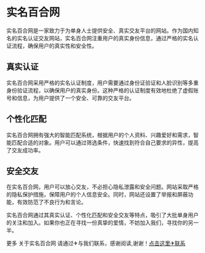 # 实名百合网

实名百合网是一家致力于为单身人士提供安全、真实交友平台的网站。作为国内知名的实名认证交友网站，实名百合网注重用户的真实身份信息，通过严格的实名认证流程，确保用户的真实性和安全性。

## 真实认证

实名百合网采用严格的实名认证制度，用户需要通过身份证验证和人脸识别等多重身份验证流程，以确保用户的真实身份。这种严格的认证制度有效地杜绝了虚假账号和信息，为用户提供了一个安全、可靠的交友平台。

## 个性化匹配

实名百合网拥有强大的智能匹配系统，根据用户的个人资料、兴趣爱好和需求，智能匹配合适的对象。用户可以通过筛选条件，快速找到符合自己要求的异性，提高了交友成功率。

## 安全交友

在实名百合网，用户可以放心交友，不必担心隐私泄露和安全问题。网站采取严格的隐私保护措施，保障用户的个人信息安全。同时，网站还设置了举报和屏蔽功能，有效防范了不良行为和言论。

实名百合网通过其真实认证、个性化匹配和安全交友等特点，吸引了大批单身用户的关注和加入。如果你也正在寻找一份真挚的爱情，不妨加入我们，寻找你的另一半。

更多 关于实名百合网 请通过✈与我们联系，感谢阅读,谢谢！[点击这里✈联系](https://t.me/LM999bot)